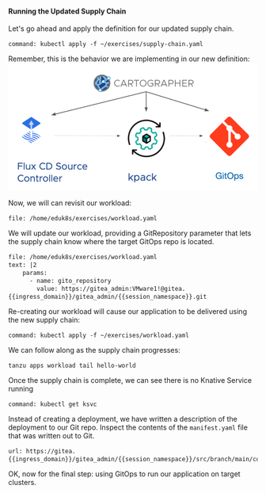 #### Running the Updated Supply Chain

Let's go ahead and apply the definition for our updated supply chain.

```terminal:execute
command: kubectl apply -f ~/exercises/supply-chain.yaml
```

Remember, this is the behavior we are implementing in our new definition:
![Cartographer GitOps](images/cartographer-gitops.png)

Now, we will can revisit our workload:

```editor:open-file
file: /home/eduk8s/exercises/workload.yaml
```

We will update our workload, providing a GitRepository parameter that lets the supply chain know where the target GitOps repo is located.

```editor:append-lines-to-file
file: /home/eduk8s/exercises/workload.yaml
text: |2
    params:
      - name: gito_repository
        value: https://gitea_admin:VMware1!@gitea.{{ingress_domain}}/gitea_admin/{{session_namespace}}.git
```

Re-creating our workload will cause our application to be delivered using the new supply chain:

```terminal:execute
command: kubectl apply -f ~/exercises/workload.yaml
```

We can follow along as the supply chain progresses:
```execute-2
tanzu apps workload tail hello-world
```

Once the supply chain is complete, we can see there is no Knative Service running

```terminal:execute
command: kubectl get ksvc
```

Instead of creating a deployment, we have written a description of the deployment to our Git repo. Inspect the contents of the `manifest.yaml` file that was written out to Git.

```dashboard:open-url
url: https://gitea.{{ingress_domain}}/gitea_admin/{{session_namespace}}/src/branch/main/config
```

OK, now for the final step: using GitOps to run our application on target clusters.